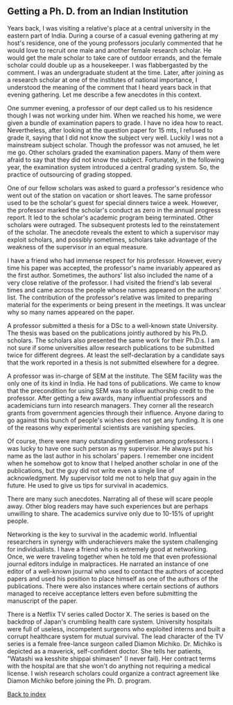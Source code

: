 ## Getting a Ph. D. from an Indian Institution 


Years back, I was visiting a relative's place at a central university in the eastern part of India. During a course of a casual evening gathering at my host's 
residence, one of the young professors jocularly commented that he would love to recruit one male and another female research scholar. He would get the male 
scholar to take care of outdoor errands, and the female scholar could double up as a housekeeper. I was flabbergasted by the comment. I was an undergraduate 
student at the time. Later, after joining as a research scholar at one of the institutes of national importance, I understood the meaning of the comment that I 
heard years back in that evening gathering. Let me describe a few anecdotes in this context.

One summer evening, a professor of our dept called us to his residence though I was not working under him. When we reached his home, we were given a bundle of 
examination papers to grade. I have no idea how to react. Nevertheless, after looking at the question paper for 15 mts, I refused to grade it, saying that I 
did not know the subject very well. Luckily I was not a mainstream subject scholar. Though the professor was not amused, he let me go. Other scholars graded the 
examination papers. Many of them were afraid to say that they did not know the subject. Fortunately, in the following year, the examination system introduced a 
central grading system. So, the practice of outsourcing of grading stopped.

One of our fellow scholars was asked to guard a professor's residence who went out of the station on vacation or short leaves. The same professor used to be the 
scholar's guest for special dinners twice a week. However, the professor marked the scholar's conduct as zero in the annual progress report. It led to the 
scholar's academic program being terminated. Other scholars were outraged. The subsequent protests led to the reinstatement of the scholar. The anecdote reveals 
the extent to which a supervisor may exploit scholars, and possibly sometimes, scholars take advantage of the weakness of the supervisor in an equal measure.

I have a friend who had immense respect for his professor. However, every time his paper was accepted, the professor's name invariably appeared as the 
first author. Sometimes, the authors' list also included the name of a very close relative of the professor. I had visited the friend's lab several times and came across the 
people whose names appeared on the authors' list. The contribution of the professor's relative was limited to preparing material for the experiments or being 
present in the meetings. It was unclear why so many names appeared on the paper.

A professor submitted a thesis for a DSc to a well-known state University. The thesis was based on the publications jointly authored by his Ph.D. scholars. The scholars also presented the same work for their Ph.D.s. I am not sure if some universities allow research publications to be submitted twice 
for different degrees. At least the self-declaration by a candidate says that the work reported in a thesis is not submitted elsewhere for a degree.

A professor was in-charge of SEM at the institute. The SEM facility was the only one of its kind in India. He had tons of publications. We came to know 
that the precondition for using SEM was to allow authorship credit to the professor. After getting a few awards, many influential professors and academicians 
turn into research managers. They corner all the research grants from government agencies through their influence. Anyone daring to go against this bunch of 
people's wishes does not get any funding. It is one of the reasons why experimental scientists are vanishing species.

Of course, there were many outstanding gentlemen among professors. I was lucky to have one such person as my supervisor. He always put his name as the last 
author in his scholars' papers. I remember one incident when he somehow got to know that I helped another scholar in one of the publications, but the guy did 
not write even a single line of acknowledgment. My supervisor told me not to help that guy again in the future. He used to give us tips for survival in 
academics.

There are many such anecdotes. Narrating all of these will scare people away. Other blog readers may have such experiences but are perhaps unwilling to share. The academics survive only due to 10-15% of upright people. 

Networking is the key to survival in the academic world. Influential researchers in synergy with underachievers make the system challenging for individualists. I have 
a friend who is extremely good at networking. Once, we were traveling together when he told me that even professional journal editors indulge in malpractices. 
He narrated an instance of one editor of a well-known journal who used to contact the authors of accepted papers and used his position to place himself as one of
the authors of the publications. There were also instances where certain sections of authors managed to receive acceptance letters even before submitting the 
manuscript of the paper.

There is a Netflix TV series called Doctor X. The series is based on the backdrop of Japan's crumbling health care system. University hospitals were full of useless, 
incompetent surgeons who exploited interns and built a corrupt healthcare system for mutual survival. The lead character of the TV series is a female free-lance 
surgeon called Diamon Michiko. Dr. Michiko is depicted as a maverick, self-confident doctor. She tells her patients, "Watashi wa kesshite shippai shimasen" (I never 
fail). Her contract terms with the hospital are that she won't do anything not requiring a medical license. I wish research scholars could organize a contract 
agreement like Diamon Michiko before joining the Ph. D. program.

[Back to index](../index.md)
